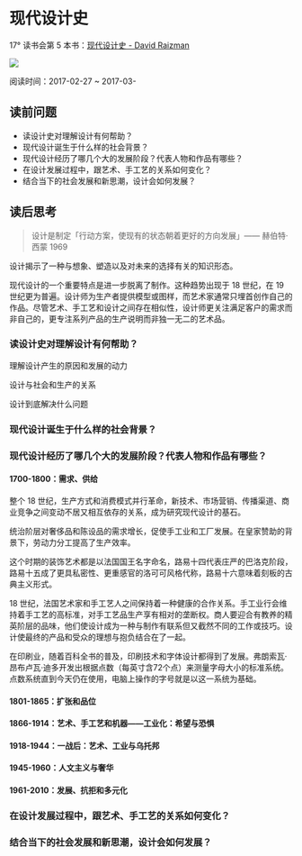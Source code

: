 # 现代设计史

17° 读书会第 5 本书：[现代设计史 - David Raizman](https://book.douban.com/subject/20562604/) 

![](https://img3.doubanio.com/lpic/s24961200.jpg)

阅读时间：2017-02-27 ~ 2017-03- 

## 读前问题

* 读设计史对理解设计有何帮助？
* 现代设计诞生于什么样的社会背景？
* 现代设计经历了哪几个大的发展阶段？代表人物和作品有哪些？
* 在设计发展过程中，跟艺术、手工艺的关系如何变化？
* 结合当下的社会发展和新思潮，设计会如何发展？

## 读后思考

> 设计是制定「行动方案，使现有的状态朝着更好的方向发展」—— 赫伯特·西蒙 1969

设计揭示了一种与想象、塑造以及对未来的选择有关的知识形态。

现代设计的一个重要特点是进一步脱离了制作。这种趋势出现于 18 世纪，在 19 世纪更为普遍。设计师为生产者提供模型或图样，而艺术家通常只埋首创作自己的作品。尽管艺术、手工艺和设计之间存在相似性，设计师更关注满足客户的需求而非自己的，更专注系列产品的生产说明而非独一无二的艺术品。


### 读设计史对理解设计有何帮助？
理解设计产生的原因和发展的动力

设计与社会和生产的关系

设计到底解决什么问题

### 现代设计诞生于什么样的社会背景？

### 现代设计经历了哪几个大的发展阶段？代表人物和作品有哪些？

#### 1700-1800：需求、供给
整个 18 世纪，生产方式和消费模式并行革命，新技术、市场营销、传播渠道、商业竞争之间变动不居又相互依存的关系，成为研究现代设计的基石。

统治阶层对奢侈品和陈设品的需求增长，促使手工业和工厂发展。在皇家赞助的背景下，劳动力分工提高了生产效率。

这个时期的装饰艺术都是以法国国王名字命名，路易十四代表庄严的巴洛克阶段，路易十五成了更具私密性、更重感官的洛可可风格代称，路易十六意味着刻板的古典主义形式。

18 世纪，法国艺术家和手工艺人之间保持着一种健康的合作关系。手工业行会维持着手工艺的高标准，对手工艺品生产享有相对的垄断权。商人要迎合有教养的精英阶层的品味，他们使设计成为一种与制作有联系但又截然不同的工作或技巧。设计使最终的产品和受众的理想与抱负结合在了一起。

在印刷业，随着百科全书的普及，印刷技术和字体设计都得到了发展。弗朗索瓦·昂布卢瓦·迪多开发出根据点数（每英寸含72个点）来测量字母大小的标准系统。点数系统直到今天仍在使用，电脑上操作的字号就是以这一系统为基础。

#### 1801-1865：扩张和品位
#### 1866-1914：艺术、手工艺和机器——工业化：希望与恐惧
#### 1918-1944：一战后：艺术、工业与乌托邦
#### 1945-1960：人文主义与奢华
#### 1961-2010：发展、抗拒和多元化

### 在设计发展过程中，跟艺术、手工艺的关系如何变化？

### 结合当下的社会发展和新思潮，设计会如何发展？